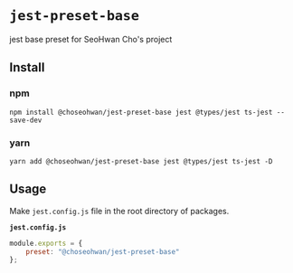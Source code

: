 # `jest-preset-base`

jest base preset for SeoHwan Cho's project

## Install

### npm
```shell
npm install @choseohwan/jest-preset-base jest @types/jest ts-jest --save-dev
```

### yarn
```shell
yarn add @choseohwan/jest-preset-base jest @types/jest ts-jest -D
```

## Usage

Make `jest.config.js` file in the root directory of packages.

**`jest.config.js`**
```javascript
module.exports = {
    preset: "@choseohwan/jest-preset-base"
};
```
